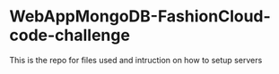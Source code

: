 # WebAppMongoDB-FashionCloud-code-challenge
This is the repo for files used and intruction on how to setup servers
